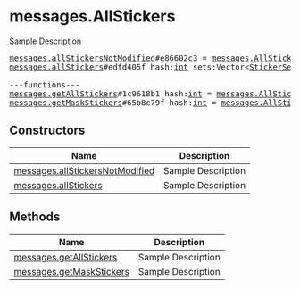 # messages.AllStickers

Sample Description

<pre>
<a href="../constructor/messages.allStickersNotModified.md">messages.allStickersNotModified</a>#e86602c3 = <a href="../type/messages.AllStickers.md">messages.AllStickers</a>;
<a href="../constructor/messages.allStickers.md">messages.allStickers</a>#edfd405f hash:<a href="../type/int.md">int</a> sets:Vector&lt;<a href="../type/StickerSet.md">StickerSet</a>&gt; = <a href="../type/messages.AllStickers.md">messages.AllStickers</a>;

---functions---
<a href="../method/messages.getAllStickers.md">messages.getAllStickers</a>#1c9618b1 hash:<a href="../type/int.md">int</a> = <a href="../type/messages.AllStickers.md">messages.AllStickers</a>;
<a href="../method/messages.getMaskStickers.md">messages.getMaskStickers</a>#65b8c79f hash:<a href="../type/int.md">int</a> = <a href="../type/messages.AllStickers.md">messages.AllStickers</a>;
</pre>

## Constructors

| Name | Description |
|------|-------------|
| [messages.allStickersNotModified](../constructor/messages.allStickersNotModified.md) | Sample Description |
| [messages.allStickers](../constructor/messages.allStickers.md) | Sample Description |

## Methods

| Name | Description |
|------|-------------|
| [messages.getAllStickers](../method/messages.getAllStickers.md) | Sample Description |
| [messages.getMaskStickers](../method/messages.getMaskStickers.md) | Sample Description |
